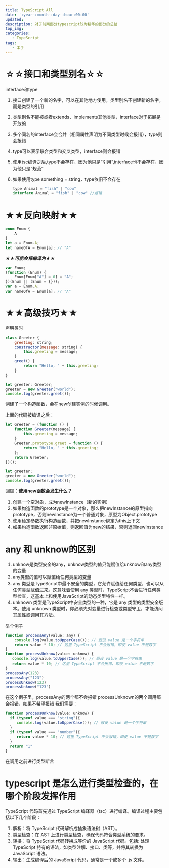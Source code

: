 ```yaml
---
title: TypeScript All
date: ':year-:month-:day :hour:00:00'
updated:
description: 对于前两部分typescript较为精华的部分的总结
top_img:
categories:
   - TypeScript
tags:
   - 本手
---
```


# ☆☆接口和类型别名☆☆

interface和type

1. 接口创建了一个新的名字，可以在其他地方使用，类型别名不创建新的名字，而是类型的引用
2. 类型别名不能被或者extends、implements其他类型，interface对于拓展是开放的
3. 多个同名的interface会合并（相同属性声明为不同类型时候会报错），type则会报错
4. type可以表示联合类型和交叉类型，interface则会报错
5. 使用tsc编译之后,type不会存在，因为他只是“引用”,interface也不会存在，因为他只是“规范”
6. 如果使用type something = string，type依旧不会存在

    ```jsx
    type Animal = "fish" | "cow"
    interface Animal = "fish" | "cow" //报错
    ```
   

# ★★反向映射★★

```jsx
enum Enum {
    A
}
let a = Enum.A;
let nameOfA = Enum[a]; // "A"
```

***★★可能会将编译为★★***

```jsx
var Enum;
(function (Enum) {
    Enum[Enum["A"] = 0] = "A";
})(Enum || (Enum = {}));
var a = Enum.A;
var nameOfA = Enum[a]; // "A"
```

# ★★高级技巧★★

声明类时

```jsx
class Greeter {
    greeting: string;
    constructor(message: string) {
        this.greeting = message;
    }
    greet() {
        return "Hello, " + this.greeting;
    }
}

let greeter: Greeter;
greeter = new Greeter("world");
console.log(greeter.greet());
```

创建了一个构造函数，会在new创建实例的时候调用。

上面的代码被编译之后：

```jsx
let Greeter = (function () {
    function Greeter(message) {
        this.greeting = message;
    }
    Greeter.prototype.greet = function () {
        return "Hello, " + this.greeting;
    };
    return Greeter;
})();

let greeter;
greeter = new Greeter("world");
console.log(greeter.greet());
```

回顾：**使用new函数会发生什么？**

1. 创建一个空对象，成为newInstance（新的实例）
2. 如果构造函数的prototype是一个对象，那么把newInstance的原型指向prototype，否则newInstance为一个普通对象，原型为Object.prototype
3. 使用给定参数执行构造函数，并把newInstance绑定为this上下文
4. 如果构造函数返回非原始值，则返回值为new的结果，否则返回newInstance

# any 和 unknow的区别

1. unknow是类型安全的any，unknow类型的值只能赋值给unknow和any类型的变量
2. any类型的值可以赋值给任何类型的变量
3. any 类型是TypeScript中最不安全的类型，它允许赋值给任何类型，也可以从任何类型赋值过来。这意味着使用 any 类型时，TypeScript不会进行任何类型检查，这基本上和使用JavaScript的动态类型特性一样。 
4. unknown 类型是TypeScript中安全类型的一种，它是 any 类型的类型安全版本。使用 unknown 类型时，你必须先对变量进行检查或类型守卫，才能访问其属性或调用其方法。

举个例子
```javascript
function processAny(value: any) {
    console.log(value.toUpperCase()); // 假设 value 是一个字符串
    return value * 10; // 这里 TypeScript 不会报错，即使 value 不是数字
}
function processUnknow(value: unknow) {
   console.log(value.toUpperCase()); // 假设 value 是一个字符串
   return value * 10; // 这里 TypeScript 不会报错，即使 value 不是数字
}
processAny(123)
processAny("123")
processUnknow(123)
processUnknow("123")
```

在这个例子里，processAny的两个都不会报错
processUnknown的两个调用都会报错，如果不希望报错
我们需要：
```javascript
function processUnknow(value: unknow) {
  if (typeof value === "string"){
     console.log(value.toUpperCase()); // 假设 value 是一个字符串
  }
  if (typeof value === "number"){
     return value * 10; // 这里 TypeScript 不会报错，即使 value 不是数字
  }
  return "1"
}
```
在调用之前进行类型断言

# typescript 是怎么进行类型检查的，在哪个阶段发挥作用

TypeScript 代码首先通过 TypeScript 编译器（tsc）进行编译。编译过程主要包括以下几个阶段：

1. 解析：将 TypeScript 代码解析成抽象语法树（AST）。 
2. 类型检查：在 AST 上进行类型检查，确保代码符合类型系统的要求。
3. 转换：将 TypeScript 代码转换成等价的 JavaScript 代码。包括: 处理 TypeScript 特有的语法，如类型注解、接口、类等，并将其转换为 JavaScript 语法。
4. 输出：生成编译后的 JavaScript 代码，通常是一个或多个 .js 文件。


